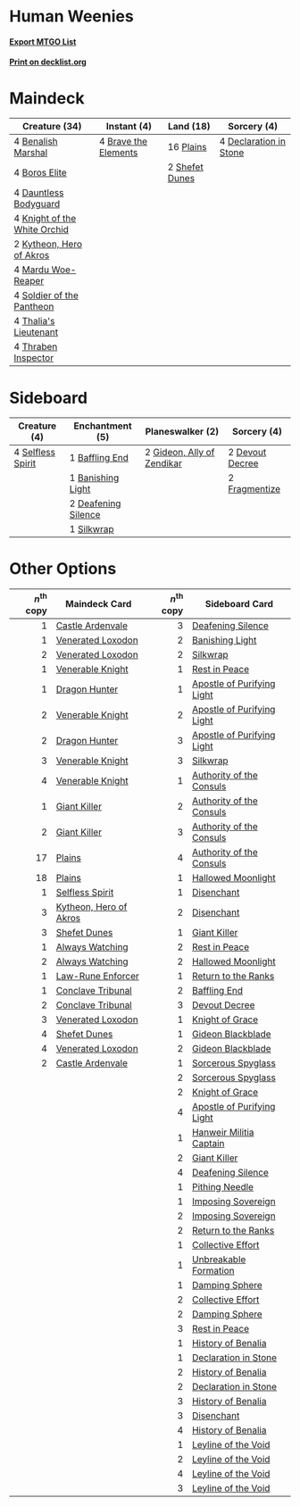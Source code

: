 # Human Weenies

#### [Export MTGO List](../collection/Human%20Weenies/Human%20Weenies.txt)
#### [Print on decklist.org](http://decklist.org/?deckmain=4%09Benalish%20Marshal%0A4%09Boros%20Elite%0A4%09Brave%20the%20Elements%0A4%09Dauntless%20Bodyguard%0A4%09Declaration%20in%20Stone%0A4%09Knight%20of%20the%20White%20Orchid%0A2%09Kytheon,%20Hero%20of%20Akros%0A4%09Mardu%20Woe-Reaper%0A16%09Plains%0A2%09Shefet%20Dunes%0A4%09Soldier%20of%20the%20Pantheon%0A4%09Thalia's%20Lieutenant%0A4%09Thraben%20Inspector&deckside=1%09Baffling%20End%0A1%09Banishing%20Light%0A2%09Deafening%20Silence%0A2%09Devout%20Decree%0A2%09Fragmentize%0A2%09Gideon,%20Ally%20of%20Zendikar%0A4%09Selfless%20Spirit%0A1%09Silkwrap)
# Maindeck

|                                             Creature (34)                                             |                                          Instant (4)                                          |                                        Land (18)                                        |                                           Sorcery (4)                                           |
|-------------------------------------------------------------------------------------------------------|-----------------------------------------------------------------------------------------------|-----------------------------------------------------------------------------------------|-------------------------------------------------------------------------------------------------|
|4 [Benalish Marshal](http://gatherer.wizards.com/Pages/Card/Details.aspx?multiverseid=442894)          |4 [Brave the Elements](http://gatherer.wizards.com/Pages/Card/Details.aspx?multiverseid=389450)|16 [Plains](http://gatherer.wizards.com/Pages/Card/Details.aspx?multiverseid=439856)     |4 [Declaration in Stone](http://gatherer.wizards.com/Pages/Card/Details.aspx?multiverseid=409750)|
|4 [Boros Elite](http://gatherer.wizards.com/Pages/Card/Details.aspx?multiverseid=455755)               |                                                                                               |2 [Shefet Dunes](http://gatherer.wizards.com/Pages/Card/Details.aspx?multiverseid=430872)|                                                                                                 |
|4 [Dauntless Bodyguard](http://gatherer.wizards.com/Pages/Card/Details.aspx?multiverseid=442902)       |                                                                                               |                                                                                         |                                                                                                 |
|4 [Knight of the White Orchid](http://gatherer.wizards.com/Pages/Card/Details.aspx?multiverseid=178094)|                                                                                               |                                                                                         |                                                                                                 |
|2 [Kytheon, Hero of Akros](http://gatherer.wizards.com/Pages/Card/Details.aspx?multiverseid=398428)    |                                                                                               |                                                                                         |                                                                                                 |
|4 [Mardu Woe-Reaper](http://gatherer.wizards.com/Pages/Card/Details.aspx?multiverseid=391877)          |                                                                                               |                                                                                         |                                                                                                 |
|4 [Soldier of the Pantheon](http://gatherer.wizards.com/Pages/Card/Details.aspx?multiverseid=373529)   |                                                                                               |                                                                                         |                                                                                                 |
|4 [Thalia's Lieutenant](http://gatherer.wizards.com/Pages/Card/Details.aspx?multiverseid=409783)       |                                                                                               |                                                                                         |                                                                                                 |
|4 [Thraben Inspector](http://gatherer.wizards.com/Pages/Card/Details.aspx?multiverseid=409784)         |                                                                                               |                                                                                         |                                                                                                 |


# Sideboard

|                                        Creature (4)                                        |                                       Enchantment (5)                                        |                                          Planeswalker (2)                                           |                                       Sorcery (4)                                        |
|--------------------------------------------------------------------------------------------|----------------------------------------------------------------------------------------------|-----------------------------------------------------------------------------------------------------|------------------------------------------------------------------------------------------|
|4 [Selfless Spirit](http://gatherer.wizards.com/Pages/Card/Details.aspx?multiverseid=414332)|1 [Baffling End](http://gatherer.wizards.com/Pages/Card/Details.aspx?multiverseid=439658)     |2 [Gideon, Ally of Zendikar](http://gatherer.wizards.com/Pages/Card/Details.aspx?multiverseid=401897)|2 [Devout Decree](http://gatherer.wizards.com/Pages/Card/Details.aspx?multiverseid=466767)|
|                                                                                            |1 [Banishing Light](http://gatherer.wizards.com/Pages/Card/Details.aspx?multiverseid=405135)  |                                                                                                     |2 [Fragmentize](http://gatherer.wizards.com/Pages/Card/Details.aspx?multiverseid=417587)  |
|                                                                                            |2 [Deafening Silence](http://gatherer.wizards.com/Pages/Card/Details.aspx?multiverseid=472972)|                                                                                                     |                                                                                          |
|                                                                                            |1 [Silkwrap](http://gatherer.wizards.com/Pages/Card/Details.aspx?multiverseid=394699)         |                                                                                                     |                                                                                          |


# Other Options

|*n*<sup>th</sup> copy|                                          Maindeck Card                                          |*n*<sup>th</sup> copy|                                           Sideboard Card                                            |
|--------------------:|-------------------------------------------------------------------------------------------------|--------------------:|-----------------------------------------------------------------------------------------------------|
|                    1|[Castle Ardenvale](http://gatherer.wizards.com/Pages/Card/Details.aspx?multiverseid=473200)      |                    3|[Deafening Silence](http://gatherer.wizards.com/Pages/Card/Details.aspx?multiverseid=472972)         |
|                    1|[Venerated Loxodon](http://gatherer.wizards.com/Pages/Card/Details.aspx?multiverseid=452780)     |                    2|[Banishing Light](http://gatherer.wizards.com/Pages/Card/Details.aspx?multiverseid=405135)           |
|                    2|[Venerated Loxodon](http://gatherer.wizards.com/Pages/Card/Details.aspx?multiverseid=452780)     |                    2|[Silkwrap](http://gatherer.wizards.com/Pages/Card/Details.aspx?multiverseid=394699)                  |
|                    1|[Venerable Knight](http://gatherer.wizards.com/Pages/Card/Details.aspx?multiverseid=472997)      |                    1|[Rest in Peace](http://gatherer.wizards.com/Pages/Card/Details.aspx?multiverseid=442021)             |
|                    1|[Dragon Hunter](http://gatherer.wizards.com/Pages/Card/Details.aspx?multiverseid=394541)         |                    1|[Apostle of Purifying Light](http://gatherer.wizards.com/Pages/Card/Details.aspx?multiverseid=466760)|
|                    2|[Venerable Knight](http://gatherer.wizards.com/Pages/Card/Details.aspx?multiverseid=472997)      |                    2|[Apostle of Purifying Light](http://gatherer.wizards.com/Pages/Card/Details.aspx?multiverseid=466760)|
|                    2|[Dragon Hunter](http://gatherer.wizards.com/Pages/Card/Details.aspx?multiverseid=394541)         |                    3|[Apostle of Purifying Light](http://gatherer.wizards.com/Pages/Card/Details.aspx?multiverseid=466760)|
|                    3|[Venerable Knight](http://gatherer.wizards.com/Pages/Card/Details.aspx?multiverseid=472997)      |                    3|[Silkwrap](http://gatherer.wizards.com/Pages/Card/Details.aspx?multiverseid=394699)                  |
|                    4|[Venerable Knight](http://gatherer.wizards.com/Pages/Card/Details.aspx?multiverseid=472997)      |                    1|[Authority of the Consuls](http://gatherer.wizards.com/Pages/Card/Details.aspx?multiverseid=417578)  |
|                    1|[Giant Killer](http://gatherer.wizards.com/Pages/Card/Details.aspx?multiverseid=472976)          |                    2|[Authority of the Consuls](http://gatherer.wizards.com/Pages/Card/Details.aspx?multiverseid=417578)  |
|                    2|[Giant Killer](http://gatherer.wizards.com/Pages/Card/Details.aspx?multiverseid=472976)          |                    3|[Authority of the Consuls](http://gatherer.wizards.com/Pages/Card/Details.aspx?multiverseid=417578)  |
|                   17|[Plains](http://gatherer.wizards.com/Pages/Card/Details.aspx?multiverseid=439856)                |                    4|[Authority of the Consuls](http://gatherer.wizards.com/Pages/Card/Details.aspx?multiverseid=417578)  |
|                   18|[Plains](http://gatherer.wizards.com/Pages/Card/Details.aspx?multiverseid=439856)                |                    1|[Hallowed Moonlight](http://gatherer.wizards.com/Pages/Card/Details.aspx?multiverseid=398505)        |
|                    1|[Selfless Spirit](http://gatherer.wizards.com/Pages/Card/Details.aspx?multiverseid=414332)       |                    1|[Disenchant](http://gatherer.wizards.com/Pages/Card/Details.aspx?multiverseid=847)                   |
|                    3|[Kytheon, Hero of Akros](http://gatherer.wizards.com/Pages/Card/Details.aspx?multiverseid=398428)|                    2|[Disenchant](http://gatherer.wizards.com/Pages/Card/Details.aspx?multiverseid=847)                   |
|                    3|[Shefet Dunes](http://gatherer.wizards.com/Pages/Card/Details.aspx?multiverseid=430872)          |                    1|[Giant Killer](http://gatherer.wizards.com/Pages/Card/Details.aspx?multiverseid=472976)              |
|                    1|[Always Watching](http://gatherer.wizards.com/Pages/Card/Details.aspx?multiverseid=456527)       |                    2|[Rest in Peace](http://gatherer.wizards.com/Pages/Card/Details.aspx?multiverseid=442021)             |
|                    2|[Always Watching](http://gatherer.wizards.com/Pages/Card/Details.aspx?multiverseid=456527)       |                    2|[Hallowed Moonlight](http://gatherer.wizards.com/Pages/Card/Details.aspx?multiverseid=398505)        |
|                    1|[Law-Rune Enforcer](http://gatherer.wizards.com/Pages/Card/Details.aspx?multiverseid=460947)     |                    1|[Return to the Ranks](http://gatherer.wizards.com/Pages/Card/Details.aspx?multiverseid=383363)       |
|                    1|[Conclave Tribunal](http://gatherer.wizards.com/Pages/Card/Details.aspx?multiverseid=452756)     |                    2|[Baffling End](http://gatherer.wizards.com/Pages/Card/Details.aspx?multiverseid=439658)              |
|                    2|[Conclave Tribunal](http://gatherer.wizards.com/Pages/Card/Details.aspx?multiverseid=452756)     |                    3|[Devout Decree](http://gatherer.wizards.com/Pages/Card/Details.aspx?multiverseid=466767)             |
|                    3|[Venerated Loxodon](http://gatherer.wizards.com/Pages/Card/Details.aspx?multiverseid=452780)     |                    1|[Knight of Grace](http://gatherer.wizards.com/Pages/Card/Details.aspx?multiverseid=442911)           |
|                    4|[Shefet Dunes](http://gatherer.wizards.com/Pages/Card/Details.aspx?multiverseid=430872)          |                    1|[Gideon Blackblade](http://gatherer.wizards.com/Pages/Card/Details.aspx?multiverseid=463943)         |
|                    4|[Venerated Loxodon](http://gatherer.wizards.com/Pages/Card/Details.aspx?multiverseid=452780)     |                    2|[Gideon Blackblade](http://gatherer.wizards.com/Pages/Card/Details.aspx?multiverseid=463943)         |
|                    2|[Castle Ardenvale](http://gatherer.wizards.com/Pages/Card/Details.aspx?multiverseid=473200)      |                    1|[Sorcerous Spyglass](http://gatherer.wizards.com/Pages/Card/Details.aspx?multiverseid=435407)        |
|                     |                                                                                                 |                    2|[Sorcerous Spyglass](http://gatherer.wizards.com/Pages/Card/Details.aspx?multiverseid=435407)        |
|                     |                                                                                                 |                    2|[Knight of Grace](http://gatherer.wizards.com/Pages/Card/Details.aspx?multiverseid=442911)           |
|                     |                                                                                                 |                    4|[Apostle of Purifying Light](http://gatherer.wizards.com/Pages/Card/Details.aspx?multiverseid=466760)|
|                     |                                                                                                 |                    1|[Hanweir Militia Captain](http://gatherer.wizards.com/Pages/Card/Details.aspx?multiverseid=409759)   |
|                     |                                                                                                 |                    2|[Giant Killer](http://gatherer.wizards.com/Pages/Card/Details.aspx?multiverseid=472976)              |
|                     |                                                                                                 |                    4|[Deafening Silence](http://gatherer.wizards.com/Pages/Card/Details.aspx?multiverseid=472972)         |
|                     |                                                                                                 |                    1|[Pithing Needle](http://gatherer.wizards.com/Pages/Card/Details.aspx?multiverseid=129526)            |
|                     |                                                                                                 |                    1|[Imposing Sovereign](http://gatherer.wizards.com/Pages/Card/Details.aspx?multiverseid=370770)        |
|                     |                                                                                                 |                    2|[Imposing Sovereign](http://gatherer.wizards.com/Pages/Card/Details.aspx?multiverseid=370770)        |
|                     |                                                                                                 |                    2|[Return to the Ranks](http://gatherer.wizards.com/Pages/Card/Details.aspx?multiverseid=383363)       |
|                     |                                                                                                 |                    1|[Collective Effort](http://gatherer.wizards.com/Pages/Card/Details.aspx?multiverseid=414307)         |
|                     |                                                                                                 |                    1|[Unbreakable Formation](http://gatherer.wizards.com/Pages/Card/Details.aspx?multiverseid=457173)     |
|                     |                                                                                                 |                    1|[Damping Sphere](http://gatherer.wizards.com/Pages/Card/Details.aspx?multiverseid=443101)            |
|                     |                                                                                                 |                    2|[Collective Effort](http://gatherer.wizards.com/Pages/Card/Details.aspx?multiverseid=414307)         |
|                     |                                                                                                 |                    2|[Damping Sphere](http://gatherer.wizards.com/Pages/Card/Details.aspx?multiverseid=443101)            |
|                     |                                                                                                 |                    3|[Rest in Peace](http://gatherer.wizards.com/Pages/Card/Details.aspx?multiverseid=442021)             |
|                     |                                                                                                 |                    1|[History of Benalia](http://gatherer.wizards.com/Pages/Card/Details.aspx?multiverseid=442909)        |
|                     |                                                                                                 |                    1|[Declaration in Stone](http://gatherer.wizards.com/Pages/Card/Details.aspx?multiverseid=409750)      |
|                     |                                                                                                 |                    2|[History of Benalia](http://gatherer.wizards.com/Pages/Card/Details.aspx?multiverseid=442909)        |
|                     |                                                                                                 |                    2|[Declaration in Stone](http://gatherer.wizards.com/Pages/Card/Details.aspx?multiverseid=409750)      |
|                     |                                                                                                 |                    3|[History of Benalia](http://gatherer.wizards.com/Pages/Card/Details.aspx?multiverseid=442909)        |
|                     |                                                                                                 |                    3|[Disenchant](http://gatherer.wizards.com/Pages/Card/Details.aspx?multiverseid=847)                   |
|                     |                                                                                                 |                    4|[History of Benalia](http://gatherer.wizards.com/Pages/Card/Details.aspx?multiverseid=442909)        |
|                     |                                                                                                 |                    1|[Leyline of the Void](http://gatherer.wizards.com/Pages/Card/Details.aspx?multiverseid=107682)       |
|                     |                                                                                                 |                    2|[Leyline of the Void](http://gatherer.wizards.com/Pages/Card/Details.aspx?multiverseid=107682)       |
|                     |                                                                                                 |                    4|[Leyline of the Void](http://gatherer.wizards.com/Pages/Card/Details.aspx?multiverseid=107682)       |
|                     |                                                                                                 |                    3|[Leyline of the Void](http://gatherer.wizards.com/Pages/Card/Details.aspx?multiverseid=107682)       |

